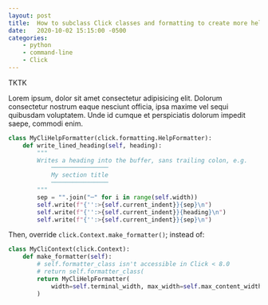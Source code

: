 ```yaml
---
layout: post
title:  How to subclass Click classes and formatting to create more helpful CLIs
date:   2020-10-02 15:15:00 -0500
categories:
    - python
    - command-line
    - Click
---
```


TKTK

Lorem ipsum, dolor sit amet consectetur adipisicing elit. Dolorum consectetur nostrum eaque nesciunt officia, ipsa maxime vel sequi quibusdam voluptatem. Unde id cumque et perspiciatis dolorum impedit saepe, commodi enim.


```py
class MyCliHelpFormatter(click.formatting.HelpFormatter):
    def write_lined_heading(self, heading):
        """
        Writes a heading into the buffer, sans trailing colon, e.g.        
            ────────────────
            My section title
            ────────────────
        """
        sep = "".join("─" for i in range(self.width))
        self.write(f"{'':>{self.current_indent}}{sep}\n")
        self.write(f"{'':>{self.current_indent}}{heading}\n")
        self.write(f"{'':>{self.current_indent}}{sep}\n")

```

Then, override `click.Context.make_formatter()`; instead of:

```py
class MyCliContext(click.Context):
    def make_formatter(self):
        # self.formatter_class isn't accessible in Click < 8.0
        # return self.formatter_class(
        return MyCliHelpFormatter(
            width=self.terminal_width, max_width=self.max_content_width
        )
```
